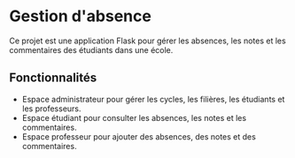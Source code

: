 # Gestion d'absence

Ce projet est une application Flask pour gérer les absences, les notes et les commentaires des étudiants dans une école.

## Fonctionnalités

- Espace administrateur pour gérer les cycles, les filières, les étudiants et les professeurs.
- Espace étudiant pour consulter les absences, les notes et les commentaires.
- Espace professeur pour ajouter des absences, des notes et des commentaires.